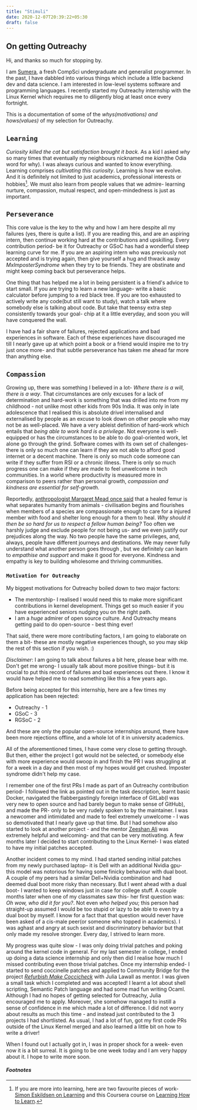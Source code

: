```yaml
---
title: "Stimuli"
date: 2020-12-07T20:39:22+05:30
draft: false
---
```


## On getting Outreachy

Hi, and thanks so much for stopping by. 

I am [Sumera](https://whimsicalspren.netlify.app/about/), a fresh CompSci undergraduate and generalist programmer. In the past, I have dabbled into various things which include a little backend dev and data science. I am interested in low-level systems software and programming languages. I recently started my Outreachy internship with the Linux Kernel which requires me to diligently blog at least once every fortnight. 

This is a documentation of some of the _whys(motivations) and hows(values)_ of my selection for Outreachy.


## `Learning`

_Curiosity killed the cat but satisfaction brought it back._ As a kid I asked _why_ so many times that eventually my neighbours nicknamed me *kian*(the Odia word for why). I was always curious and wanted to know everything. Learning comprises _cultivating this curiosity_.  Learning is how we evolve.  And it is definitely not limited to just academics, professional interests or hobbies[^1]. We must also learn from people values that we admire- learning nurture, compassion, mutual respect, and open-mindedness is just as important.

## `Perseverance`

This core value is the key to the why and how I am here despite all my failures (yes, there is quite a list). If you are reading this, and are an aspiring intern, then continue working hard at the contributions and upskilling. Every contribution period- be it for Outreachy or GSoC has had a wonderful steep learning curve for me. If you are an aspiring intern who was previously not accepted and is trying again,  then give yourself a hug and thwack away _MxImposterSyndrome_ when they try to be friends. They are obstinate and might keep coming back but perseverance helps.  

One thing that has helped me a lot in being persistent is a friend's advice to start small. If you are trying to learn a new language- write a basic calculator before jumping to a red black tree. If you are too exhausted to actively write any code(but still want to study), watch a talk where somebody else is talking about code.  But take that teensy extra step consistently towards your goal- chip at it a little everyday, and soon you will have conquered the wall.

I have had a fair share of failures, rejected applications and bad experiences in software.  Each of these experiences have discouraged me till I nearly gave up at which point a book or a friend would inspire me to try just once more- and that subtle perseverance has taken me ahead far more than anything else.


## `Compassion`

Growing up,  there was something I believed in a lot- *Where there is a will, there is a way*.  That circumstances are only excuses for a lack of determination and hard-work is something that was drilled into me from my childhood - not unlike most other kids from 90s India. It was only in late adolescence that I realised this is absolute drivel internalised and externalised by people as an excuse to look down on other people who may not be as well-placed. We have a very ableist definition of hard-work which entails that *being able to work hard is a privilege*. Not everyone is well-equipped or has the circumstances to be able to do goal-oriented work, let alone go through the grind.  Software comes with its own set of challenges- there is only so much one can learn if they are not able to afford good internet or a decent machine. There is only so much code someone can write if they suffer from RSI or a chronic illness. There is only so much progress one can make if they are made to feel unwelcome in tech communities.  In a world where productivity is measured more in comparison to peers rather than personal growth, _compassion and kindness are essential for self-growth._

Reportedly, [anthropologist Margaret Mead once said](https://www.goodreads.com/quotes/10204722-a-student-once-asked-anthropologist-margaret-mead-what-is-the) that a healed femur is what separates humanity from animals - civilisation begins and flourishes when members of a species are compassionate enough to care for a injured member with food and shelter long enough for a them to heal.  _Why should it then be so hard for us to respect a fellow human being?_ Too often we harshly judge and exclude people for not being us- and we even justify our prejudices along the way.  No two people have the same privileges, and, always, people have different journeys and destinations. We may never fully understand what another person goes through , but we definitely can learn to *empathise and support* and make it good for everyone. Kindness and empathy is key to building wholesome and thriving communities.


### `Motivation for Outreachy`

My biggest motivations for Outreachy boiled down to two major factors:
   - The mentorship- I realised I would need this to make more significant contributions in kernel development. Things get so much easier if you have experienced seniors nudging you on the right path.
   - I am a _huge_ admirer of open source culture. And Outreachy means getting paid to do open-source - best thing ever!  

That said, there were more contributing factors, I am going to elaborate on them a bit- these are mostly negative experiences though, so you may skip the rest of this section if you wish. :)
   
*Disclaimer*: I am going to talk about failures a bit here, please bear with me. Don't get me wrong- I usually talk about more positive things- but it is crucial to put this record of failures and bad experiences out there. I know it would have helped me to read something like this a few years ago.

Before being accepted for this internship, here are a few times my application has been rejected: 
    
- Outreachy - 1
- GSoC - 3
- RGSoC - 2
    
And these are only the popular open-source internships around, there have been more rejections offline, and a whole lot of it in university academics.  

All of the aforementioned times,  I have come very close to getting through. But then, either the project I got would not be selected, or somebody else with more experience would swoop in and finish the PR I was struggling at for a week in a day and then most of my hopes would get crushed. Imposter syndrome didn't help my case.

I remember one of the first PRs I made as part of an Outreachy contribution period- I followed the link as pointed out in the task description, learnt basic Docker,  navigated the flabbergastingly foreign interface of GitLab(I was very new to open source and had barely begun to make sense of GitHub),  and made the PR-  only to be very rudely spoken to by the maintainer. I was a newcomer and intimidated and made to feel extremely unwelcome - I was so demotivated that I nearly gave up that time. But I had somehow also started to look at another project - and the mentor [Zeeshan Ali](https://twitter.com/zeenix?lang=en) was extremely helpful and welcoming- and that can be very motivating.  A few months later I decided to start contributing to the Linux Kernel- I was elated to have my initial patches accepted. 

Another incident comes to my mind. I had started sending initial patches from my newly purchased laptop- it is Dell with an additional Nvidia gpu- this model was notorious for having some finicky behaviour with dual boot. A couple of my peers had a similar Dell+Nvidia combination and had deemed dual boot more risky than necessary. But I went ahead with a dual boot- I wanted to keep windows just in case for college stuff.  A couple months later when one of my classmates saw this- her first question was: *Oh wow, who did it for you?*. Not even *who helped you*; this person had straight-up assumed I would be too stupid or lazy to be able to even try a dual boot by myself.  I know for a fact that  that question would never have been asked of a cis-male peer(or someone who topped in academics). I was aghast and angry at such sexist and discriminatory behavior but that only made my resolve stronger. Every day, I strived to learn more.   
  
My progress was quite slow - I was only doing trivial patches and poking around the kernel code in general. For my last semester in college, I ended up doing a data science internship and 
only then did I realise how much I missed contributing even those trivial patches. Once my internship ended- I started to send coccinelle patches and applied to Community Bridge for the project [_Refurbish Make Coccicheck_](https://mentorship.lfx.linuxfoundation.org/project/cdfbfdad-9bc1-4623-9624-f8b7133c9167) with Julia Lawall as mentor. I was given a small task which I completed and was accepted! I learnt a lot about shell scripting, Semantic Patch language and had some mad fun writing Ocaml. Although I had no hopes of getting selected for Outreachy, Julia encouraged me to apply.  Moreover, she somehow managed to instill a sense of confidence in me which made a lot of difference. I did not worry about results as much this time - and instead just contributed to the 3 projects I had shortlisted. As usual, I had a lot of fun, got my first code PRs outside of the Linux Kernel merged and also learned a little bit on how to write a driver!

When I found out I actually got in, I was in proper shock for a week- even now it is a bit surreal. It is going to be one week today and I am very happy about it. I hope to write more soon.


#### *Footnotes*
  
[^1]: If you are more into learning, here are two favourite pieces of work- [Simon Eskildsen on Learning](https://superorganizers.substack.com/p/how-to-build-a-learning-machine) and this Coursera course on [Learning How to Learn](https://www.coursera.org/learn/learning-how-to-learn).

 
 
 
 
 